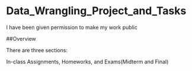 # Data_Wrangling_Project_and_Tasks

I have been given permission to make my work public

##Overview

There are three sections:

In-class Assignments, Homeworks, and Exams(Midterm and Final)
